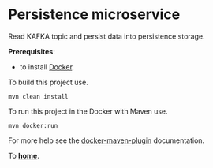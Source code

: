 Persistence microservice
===========================
Read KAFKA topic and persist data into persistence storage.

**Prerequisites**:

 - to install [Docker](https://docs.docker.com/).

To build this project use.

    mvn clean install

To run this project in the Docker with Maven use.

    mvn docker:run

For more help see the [docker-maven-plugin](https://github.com/fabric8io/docker-maven-plugin) documentation.

To [**home**](../README.md).
